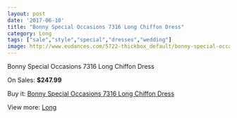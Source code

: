 ```yaml
---
layout: post
date: '2017-06-10'
title: "Bonny Special Occasions 7316 Long Chiffon Dress"
category: Long
tags: ["sale","style","special","dresses","wedding"]
image: http://www.eudances.com/5722-thickbox_default/bonny-special-occasions-7316-long-chiffon-dress.jpg
---
```

Bonny Special Occasions 7316 Long Chiffon Dress

On Sales: **$247.99**
<a href="https://www.eudances.com/en/long/1990-bonny-special-occasions-7316-long-chiffon-dress.html"><amp-img layout="responsive" width="600" height="600" src="//www.eudances.com/5722-thickbox_default/bonny-special-occasions-7316-long-chiffon-dress.jpg" alt="Bonny Special Occasions 7316 Long Chiffon Dress 0" /></a>
<a href="https://www.eudances.com/en/long/1990-bonny-special-occasions-7316-long-chiffon-dress.html"><amp-img layout="responsive" width="600" height="600" src="//www.eudances.com/5723-thickbox_default/bonny-special-occasions-7316-long-chiffon-dress.jpg" alt="Bonny Special Occasions 7316 Long Chiffon Dress 1" /></a>

Buy it: [Bonny Special Occasions 7316 Long Chiffon Dress](https://www.eudances.com/en/long/1990-bonny-special-occasions-7316-long-chiffon-dress.html "Bonny Special Occasions 7316 Long Chiffon Dress")

View more: [Long](https://www.eudances.com/en/21-long "Long")